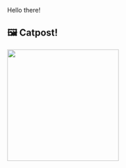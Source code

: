 Hello there!



## 🖼️ Catpost!

<sub>
    <img src="https://cdn2.thecatapi.com/images/MTg4NTAyOA.jpg" height="256">
</sub>

